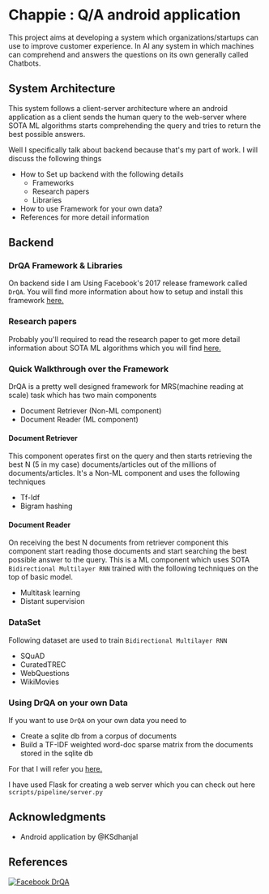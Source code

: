 # Chappie : Q/A android application
This project aims at developing a system which organizations/startups can use to improve customer experience. In AI any system in which machines can comprehend and answers the questions on its own generally called Chatbots.

## System Architecture
This system follows a client-server architecture where an android application as a client sends the human query to the web-server where SOTA ML algorithms starts comprehending the query and tries to return the best possible answers.

Well I specifically talk about backend because that's my part of work. I will discuss the following things  
- How to Set up backend with the following details
  - Frameworks
  - Research papers
  - Libraries
- How to use Framework for your own data?
- References for more detail information

## Backend

### DrQA Framework & Libraries

On backend side I am Using Facebook's 2017 release framework called `DrQA`.
You will find more information about how to setup and install this framework [here.](https://github.com/facebookresearch/DrQA)

### Research papers
Probably you'll required to read the research paper to get more detail information about SOTA ML algorithms which you will find [here.](https://arxiv.org/abs/1704.00051)

### Quick Walkthrough over the Framework
DrQA is a pretty well designed framework for MRS(machine reading at scale) task which has two main components
- Document Retriever (Non-ML component)
- Document Reader (ML component)

#### Document Retriever
This component operates first on the query and then starts retrieving the best N (5 in my case) documents/articles out of the millions of documents/articles.
It's a Non-ML component and uses the following techniques
- Tf-Idf
- Bigram hashing

#### Document Reader
On receiving the best N documents from retriever component this component start reading those documents and start searching the best possible answer to the query. This is a ML component which uses SOTA `Bidirectional Multilayer RNN` trained with the following techniques on the top of basic model.
- Multitask learning
- Distant supervision



### DataSet
Following dataset are used to train `Bidirectional Multilayer RNN`
- SQuAD
- CuratedTREC
- WebQuestions
- WikiMovies

### Using DrQA on your own Data
If you want to use `DrQA` on your own data you need to
- Create a sqlite db from a corpus of documents
- Build a TF-IDF weighted word-doc sparse matrix from the documents stored in the sqlite db

For that I will refer you [here.](https://github.com/facebookresearch/DrQA/tree/master/scripts/retriever)

I have used Flask for creating a web server which you can check out here `scripts/pipeline/server.py`

## Acknowledgments
- Android application by @KSdhanjal

## References
[![Facebook DrQA](http://img.youtube.com/vi/1RN88O9C13U/0.jpg)](http://www.youtube.com/watch?v=1RN88O9C13U)
